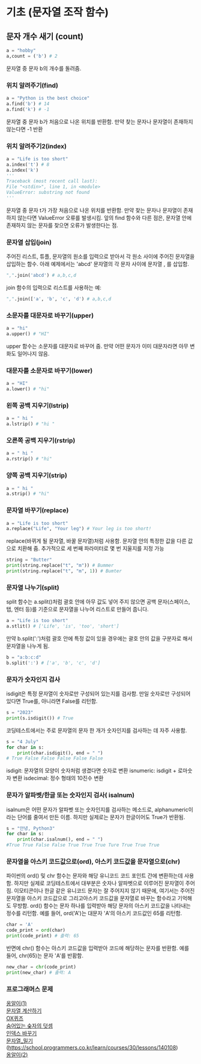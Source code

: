 # 기초 (문자열 조작 함수) 

## 문자 개수 새기 (count)

```python
a = "hobby"
a,count = ('b') # 2
```
문자열 중 문자 b의 개수를 돌려줌.

### 위치 알려주기(find)

```python
a = "Python is the best choice"
a.find('b') # 14
a.find('k') # -1
```
문자열 중 문자 b가 처음으로 나온 위치를 반환함. 만약 찾는 문자나 문자열이 존재하지 않는다면 -1 반환 

### 위치 알려주기2(index)
```python
a = "Life is too short"
a.index('t') # 8
a.index('k')
'''
Traceback (most recent call last):
File "<stdin>", line 1, in <module>
ValueError: substring not found
'''
```
문자열 중 문자 t가 가장 처음으로 나온 위치를 반환함. 만약 찾는 문자나 문자열이 존재하지 않는다면 ValueError 오류를 발생시킴. 앞의 find 함수와 다른 점은, 문자열 안에 존재하지 않는 문자를 찾으면 오류가 발생한다는 점.

### 문자열 삽입(join)
주어진 리스트, 튜플, 문자열의 원소를 입력으로 받아서 각 원소 사이에 주어진 문자열을 삽입하는 함수. 아래 예제에서는 'abcd' 문자열의 각 문자 사이에 문자열 , 를 삽입함. 
```python
",".join('abcd') # a,b,c,d
```
join 함수의 입력으로 리스트를 사용하는 예:
```python
",".join(['a', 'b', 'c', 'd') # a,b,c,d
```

### 소문자를 대문자로 바꾸기(upper)
```python
a = "hi"
a.upper() # "HI"
```
upper 함수는 소문자를 대문자로 바꾸어 줌. 만약 어떤 문자가 이미 대문자라면 아무 변화도 일어나지 않음. 

### 대문자를 소문자로 바꾸기(lower)
```python
a = "HI"
a.lower() # "hi"
```

### 왼쪽 공백 지우기(lstrip) 
```python
a = " hi "
a.lstrip() # "hi "
```

### 오른쪽 공백 지우기(rstrip) 
```python
a = " hi "
a.rstrip() # "hi"
```

### 양쪽 공백 지우기(strip) 
```python
a = " hi "
a.strip() # "hi"
```

### 문자열 바꾸기(replace)
```python
a = "Life is too short"
a.replace("Life", "Your leg") # Your leg is too short!
```
replace(바뀌게 될 문자열, 바꿀 문자열)처럼 사용함. 문자열 안의 특정한 값을 다른 값으로 치환해 줌. 추가적으로 세 번째 파라미터로 몇 번 지울지를 지정 가능
```python
string = "Butter"
print(string.replace("t", "m")) # Bummer
print(string.replace("t", "m", 1)) # Bumter
```

### 문자열 나누기(split)
split 함수는 a.split()처럼 괄호 안에 아무 값도 넣어 주지 않으면 공백 문자(스페이스, 탭, 엔터 등)를 기준으로 문자열을 나누어 리스트로 만들어 줍니다. 
```python
a = "Life is too short"
a.stlit() # ['Life', 'is', 'too', 'short']
```
만약 b.split(':')처럼 괄호 안에 특정 값이 있을 경우에는 괄호 안의 값을 구분자로 해서 문자열을 나누게 됨. 
```python
b = "a:b:c:d"
b.split(':') # ['a', 'b', 'c', 'd']
```

### 문자가 숫자인지 검사
isdigit은 특정 문자열이 숫자로만 구성되어 있는지를 검사함. 만일 숫자로만 구성되어 있다면 True를, 아니라면 False를 리턴함.
```python
s = "2023"
print(s.isdigit()) # True
```
코딩테스트에서는 주로 문자열의 문자 한 개가 숫자인지를 검사하는 데 자주 사용함.
```python
s = "4 July"
for char in s:
	print(char.isdigit(), end = " ")
# True False False False False False
```
isdigit: 문자열의 모양이 숫자처럼 생겼다면 숫자로 변환
isnumeric: isdigit + 로마숫자 변환 
isdecimal: 정수 형태의 10진수 변환 

### 문자가 알파벳/한글 또는 숫자인지 검사( isalnum)
isalnum은 어떤 문자가 알파벳 또는 숫자인지를 검사하는 메소드로, alphanumeric이라는 단어를 줄여서 만든 이름. 하지만 실제로는 문자가 한글이어도 True가 반환됨.
```python
s = "안녕, Python3"
for char in s:
	print(char.isalnum(), end = " ")
#True True False False True True True Ture True True True
```

### 문자열을 아스키 코드값으로(ord), 아스키 코드값을 문자열으로(chr)
파이썬의 ord() 및 chr 함수는 문자와 해당 유니코드 코드 포인트 간에 변환하는데 사용함. 하지만 실제로 코딩테스트에서 대부분은 숫자나 알파벳으로 이루어진 문자열이 주어짐. 이모티콘이나 한글 같은 유니코드 문자는 잘 주어지지 않기 때문에, 여기서는 주어진 문자열을 아스키 코드값으로 그리고아스키 코드값을 문자열로 바꾸는 함수라고 기억해도 무방함. 
ord() 함수는 문자 하나를 입력받아 해당 문자의 아스키 코드값을 나타내는 정수를 리턴함. 예를 들어, ord('A')는 대문자 'A'의 아스키 코드값인 65를 리턴함. 
```python
char = 'A'
code_print = ord(char)
print(code_print) # 출력: 65
```
반면에 chr() 함수는 아스키 코드값을 입력받아 코드에 해당하는 문자를 반환함. 예를 들어, chr(65)는 문자 'A'를 반홤함.
```python
new_char = chr(code_print)
print(new_char) # 출력: A
```
### 프로그래머스 문제 
[옹알이(1)](https://school.programmers.co.kr/learn/courses/30/lessons/120956) </br>
[문자열 계산하기](https://school.programmers.co.kr/learn/courses/30/lessons/120902) </br>
[OX퀴즈](https://school.programmers.co.kr/learn/courses/30/lessons/120907) </br>
[숨어있는 숮자의 덧셈](https://school.programmers.co.kr/learn/courses/30/lessons/120864) </br>
[인덱스 바꾸기](https://school.programmers.co.kr/learn/courses/30/lessons/120895) </br>
[문자열_밀기](https://school.programmers.co.kr/learn/courses/30/lessons/120921) </br>
(https://school.programmers.co.kr/learn/courses/30/lessons/140108) </br>
[옹알이(2)](https://school.programmers.co.kr/learn/courses/30/lessons/133499) </br>
